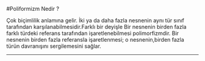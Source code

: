 ﻿#Poliformizm Nedir ?


Çok biçimlilik anlamına gelir.
İki ya da daha fazla nesnenin aynı tür sınıf tarafından karşılanabilmesidir.Farklı bir deyişle Bir nesnenin birden fazla farklı türdeki referans tarafından işaretlenebilmesi polimorfizmdir.
Bir nesnenin birden fazla referansla işaretlenmesi; o nesnenin,birden fazla türün davranışını sergilemesini sağlar.

-----------------------------------------------------------------------------------------------------------------
